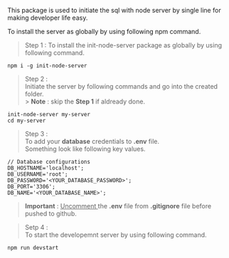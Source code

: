 This package is used to initiate the sql with node server by single line for making developer life easy.

To install the server as globally by using following npm command.

> Step 1 :
> To install the init-node-server package as globally by using following command.

```npm
npm i -g init-node-server
```

> Step 2 : <br>
> Initiate the server by following commands and go into the created folder. <br> > **Note** : skip the **Step 1** if aldready done.

```
init-node-server my-server
cd my-server
```

> Step 3 : <br>
> To add your **database** credentials to **.env** file. <br>
> Something look like following key values.

```env
// Database configurations
DB_HOSTNAME='localhost';
DB_USERNAME='root';
DB_PASSWORD='<YOUR_DATABASE_PASSWORD>';
DB_PORT='3306';
DB_NAME='<YOUR_DATABASE_NAME>';
```

> **Important** : <span style="text-decoration : underline"> Uncomment </span> the **.env** file from **.gitignore** file before pushed to github.

> Setp 4 : <br>
> To start the developemnt server by using following command.

```npm
npm run devstart
```
